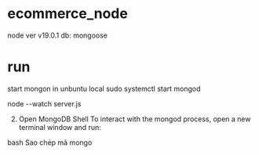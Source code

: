 # ecommerce_node
node ver v19.0.1
db: mongoose
# run 
start mongon in unbuntu local
sudo systemctl start mongod



node --watch server.js 


2. Open MongoDB Shell
To interact with the mongod process, open a new terminal window and run:

bash
Sao chép mã
mongo
